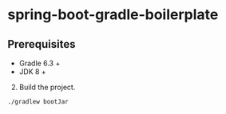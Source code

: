 # spring-boot-gradle-boilerplate

## Prerequisites

* Gradle 6.3 +
* JDK 8 +

2. Build the project.
```
./gradlew bootJar
```
